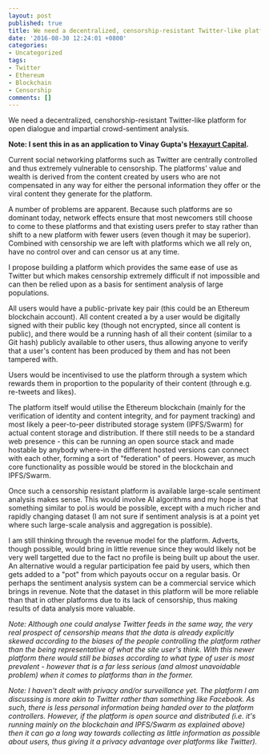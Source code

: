 ```yaml
---
layout: post
published: true
title: We need a decentralized, censorship-resistant Twitter-like platform
date: '2016-08-30 12:24:01 +0800'
categories:
- Uncategorized
tags:
- Twitter
- Ethereum
- Blockchain
- Censorship
comments: []
---
```


We need a decentralized, censhorship-resistant Twitter-like platform for open dialogue and impartial crowd-sentiment analysis.

**Note: I sent this in as an application to Vinay Gupta's [Hexayurt Capital](http://hexayurt.com/capital).**

Current social networking platforms such as Twitter are centrally controlled and thus extremely vulnerable to censorship. The platforms' value and wealth is derived from the content created by users who are not compensated in any way for either the personal information they offer or the viral content they generate for the platform.

A number of problems are apparent. Because such platforms are so dominant today, network effects ensure that most newcomers still choose to come to these platforms and that existing users prefer to stay rather than shift to a new platform with fewer users (even though it may be superior). Combined with censorship we are left with platforms which we all rely on, have no control over and can censor us at any time.

I propose building a platform which provides the same ease of use as Twitter but which makes censorship extremely difficult if not impossible and can then be relied upon as a basis for sentiment analysis of large populations. 

All users would have a public-private key pair (this could be an Ethereum blockchain account). All content created a by a user would be digitally signed with their public key (though not encrypted, since all content is public), and there would be a running hash of all their content (similar to a Git hash) publicly available to other users, thus allowing anyone to verify that a user's content has been produced by them and has not been tampered with. 

Users would be incentivised to use the platform through a system which rewards them in proportion to the popularity of their content (through e.g. re-tweets and likes). 

The platform itself would utilise the Ethereum blockchain (mainly for the verification of identity and content integrity, and for payment tracking) and most likely a peer-to-peer distributed storage system (IPFS/Swarm) for actual content storage and distribution. If there still needs to be a standard web presence - this can be running an open source stack and made hostable by anybody where-in the different hosted versions can connect with each other, forming a sort of "federation" of peers. However, as much core functionality as possible would be stored in the blockchain and IPFS/Swarm.

Once such a censorship resistant platform is available large-scale sentiment analysis makes sense. This would involve AI algorithms and my hope is that something similar to pol.is would be possible, except with a much richer and rapidly changing dataset (I am not sure if sentiment analysis is at a point yet where such large-scale analysis and aggregation is possible). 

I am still thinking through the revenue model for the platform. Adverts, though possible, would bring in little revenue since they would likely not be very well targetted due to the fact no profile is being built up about the user. An alternative would a regular participation fee paid by users, which then gets added to a "pot" from which payouts occur on a regular basis. Or perhaps the sentiment analysis system can be a commercial service which brings in revenue. Note that the dataset in this platform will be more reliable than that in other platforms due to its lack of censorship, thus making results of data analysis  more valuable.

*Note: Although one could analyse Twitter feeds in the same way, the very real prospect of censorship means that the data is already explicitly skewed according to the biases of the people controlling the platform rather than the being representative of what the site user's think. With this newer platform there would still be biases according to what type of user is most prevalent - however that is a far less serious (and almost unavoidable problem) when it comes to platforms than in the former.*

*Note: I haven't dealt with privacy and/or surveillance yet. The platform I am discussing is more akin to Twitter rather than something like Facebook. As such, there is less personal information being handed over to the platform controllers. However, if the platform is open source and distributed (i.e. it's running mainly on the blockchain and IPFS/Swarm as explained above) then it can go a long way towards collecting as little information as possible about users, thus giving it a privacy advantage over platforms like Twitter).*

